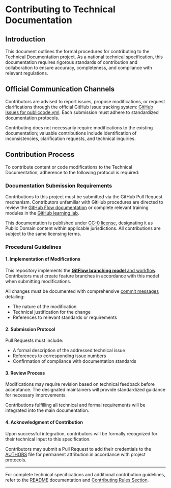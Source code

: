 # Contributing to Technical Documentation

## Introduction

This document outlines the formal procedures for contributing to the Technical Documentation project. As a national technical specification, this documentation requires rigorous standards of contribution and collaboration to ensure accuracy, completeness, and compliance with relevant regulations.

## Official Communication Channels

Contributors are advised to report issues, propose modifications, or request clarifications through the official GitHub Issue tracking system: [GitHub Issues for publiccode.yml](https://github.com/italia/publiccode.yml/issues). Each submission must adhere to standardized documentation protocols.

Contributing does not necessarily require modifications to the existing documentation; valuable contributions include identification of inconsistencies, clarification requests, and technical inquiries.

## Contribution Process

To contribute content or code modifications to the Technical Documentation, adherence to the following protocol is required:

### Documentation Submission Requirements

Contributions to this project must be submitted via the GitHub Pull Request mechanism. Contributors unfamiliar with GitHub procedures are directed to review the [GitHub Flow documentation](https://guides.github.com/introduction/flow/) or complete relevant training modules in the [GitHub learning lab](https://lab.github.com/).

This documentation is published under [CC-0 license](LICENSE), designating it as Public Domain content within applicable jurisdictions. All contributions are subject to the same licensing terms.

### Procedural Guidelines

#### 1. Implementation of Modifications

This repository implements the [**GitFlow branching model** and workflow](http://nvie.com/posts/a-successful-git-branching-model/). Contributors must create feature branches in accordance with this model when submitting modifications.

All changes must be documented with comprehensive [commit messages](https://robots.thoughtbot.com/5-useful-tips-for-a-better-commit-message) detailing:
- The nature of the modification
- Technical justification for the change
- References to relevant standards or requirements

#### 2. Submission Protocol

Pull Requests must include:
- A formal description of the addressed technical issue
- References to corresponding issue numbers
- Confirmation of compliance with documentation standards

#### 3. Review Process

Modifications may require revision based on technical feedback before acceptance. The designated maintainers will provide standardized guidance for necessary improvements.

Contributions fulfilling all technical and formal requirements will be integrated into the main documentation.

#### 4. Acknowledgment of Contribution

Upon successful integration, contributors will be formally recognized for their technical input to this specification.

Contributors may submit a Pull Request to add their credentials to the [AUTHORS](AUTHORS.md) file for permanent attribution in accordance with project protocols.

---

For complete technical specifications and additional contribution guidelines, refer to the [README](README.md) documentation and [Contributing Rules Section](CONTRIBUTING-RULES.md).